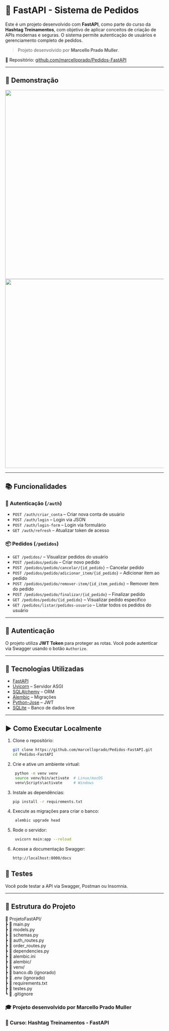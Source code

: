 # 🚀 FastAPI - Sistema de Pedidos

Este é um projeto desenvolvido com **FastAPI**, como parte do curso da **Hashtag Treinamentos**, com objetivo de aplicar conceitos de criação de APIs modernas e seguras. O sistema permite autenticação de usuários e gerenciamento completo de pedidos.

> Projeto desenvolvido por **Marcello Prado Muller**.

🔗 Repositório: [github.com/marcelloprado/Pedidos-FastAPI](https://github.com/marcelloprado/Pedidos-FastAPI.git)

---

## 📸 Demonstração

<p align="center">
  <img src="caminho/para/screenshot1.png" width="600">
  <br>
  <img src="caminho/para/screenshot2.png" width="600">
</p>

---

## 📚 Funcionalidades

### 🔐 Autenticação (`/auth`)
- `POST /auth/criar_conta` – Criar nova conta de usuário
- `POST /auth/login` – Login via JSON
- `POST /auth/login-form` – Login via formulário
- `GET /auth/refresh` – Atualizar token de acesso

### 📦 Pedidos (`/pedidos`)
- `GET /pedidos/` – Visualizar pedidos do usuário
- `POST /pedidos/pedido` – Criar novo pedido
- `POST /pedidos/pedido/cancelar/{id_pedido}` – Cancelar pedido
- `POST /pedidos/pedido/adicionar_item/{id_pedido}` – Adicionar item ao pedido
- `POST /pedidos/pedido/remover-item/{id_item_pedido}` – Remover item do pedido
- `POST /pedidos/pedido/finalizar/{id_pedido}` – Finalizar pedido
- `GET /pedidos/pedido/{id_pedido}` – Visualizar pedido específico
- `GET /pedidos/listar/pedidos-usuario` – Listar todos os pedidos do usuário

---

## 🔐 Autenticação

O projeto utiliza **JWT Token** para proteger as rotas. Você pode autenticar via Swagger usando o botão `Authorize`.

---

## 🚧 Tecnologias Utilizadas

- [FastAPI](https://fastapi.tiangolo.com/)
- [Uvicorn](https://www.uvicorn.org/) – Servidor ASGI
- [SQLAlchemy](https://www.sqlalchemy.org/) – ORM
- [Alembic](https://alembic.sqlalchemy.org/en/latest/) – Migrações
- [Python-Jose](https://python-jose.readthedocs.io/) – JWT
- [SQLite](https://www.sqlite.org/index.html) – Banco de dados leve

---

## ▶️ Como Executar Localmente

1. Clone o repositório:
   ```bash
   git clone https://github.com/marcelloprado/Pedidos-FastAPI.git
   cd Pedidos-FastAPI
   
2. Crie e ative um ambiente virtual:
    ```bash
     python -m venv venv
     source venv/bin/activate  # Linux/macOS
     venv\Scripts\activate     # Windows
   

3. Instale as dependências:
   ```bash
   pip install -r requirements.txt

4. Execute as migrações para criar o banco:
    ```bash
     alembic upgrade head 

5. Rode o servidor:
    ```bash
     uvicorn main:app --reload
 
6. Acesse a documentação Swagger:
     ```bash
    http://localhost:8000/docs

## 🧪 Testes
  Você pode testar a API via Swagger, Postman ou Insomnia.
  
---

## 📂 Estrutura do Projeto

  📁 ProjetoFastAPI/ <br>
 ┣ 📄 main.py <br>
 ┣ 📄 models.py <br>
 ┣ 📄 schemas.py <br>
 ┣ 📄 auth_routes.py <br>
 ┣ 📄 order_routes.py <br>
 ┣ 📄 dependencies.py <br>
 ┣ 📄 alembic.ini <br>
 ┣ 📁 alembic/ <br>
 ┣ 📁 venv/ <br>
 ┣ 📄 banco.db (ignorado) <br>
 ┣ 📄 .env (ignorado) <br>
 ┣ 📄 requirements.txt <br>
 ┣ 📄 testes.py <br>
 ┗ 📄 .gitignore <br>

### 🎓 Projeto desenvolvido por Marcello Prado Muller
### 📘 Curso: Hashtag Treinamentos - FastAPI
